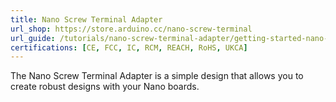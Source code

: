 ```yaml
---
title: Nano Screw Terminal Adapter
url_shop: https://store.arduino.cc/nano-screw-terminal
url_guide: /tutorials/nano-screw-terminal-adapter/getting-started-nano-screw-terminal
certifications: [CE, FCC, IC, RCM, REACH, RoHS, UKCA]
---
```


The Nano Screw Terminal Adapter is a simple design that allows you to create robust designs with your Nano boards.
